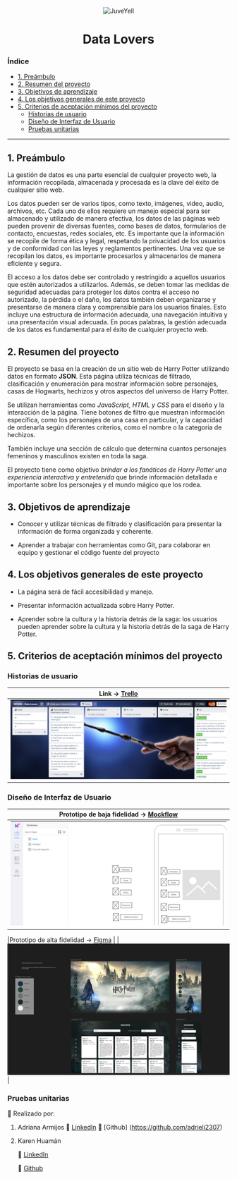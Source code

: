 <div>
<p style = 'text-align:center;'>
<img src="https://i.pinimg.com/236x/70/e1/45/70e145346df6fc72c01fa675922268da.jpg" alt="JuveYell" width="350px" height="100px">
</p>
<h1 style = 'text-align:center;'> Data Lovers</h1>
</div>

### Índice


- [1. Preámbulo](#1-preámbulo)
- [2. Resumen del proyecto](#2-resumen-del-proyecto)
- [3. Objetivos de aprendizaje](#3-objetivos-de-aprendizaje)
- [4. Los objetivos generales de este proyecto](#4-los-objetivos-generales-de-este-proyecto)
- [5. Criterios de aceptación mínimos del proyecto](#5-criterios-de-aceptación-mínimos-del-proyecto)
  - [Historias de usuario](#historias-de-usuario)
  - [Diseño de Interfaz de Usuario](#diseño-de-interfaz-de-usuario)
  - [Pruebas unitarias](#pruebas-unitarias)

***

## 1. Preámbulo

La gestión de datos es una parte esencial de cualquier proyecto web, la información recopilada, almacenada y procesada es la clave del éxito de cualquier sitio web.

Los datos pueden ser de varios tipos, como texto, imágenes, video, audio, archivos, etc. Cada uno de ellos requiere un manejo especial para ser almacenado y utilizado de manera efectiva, los datos de las páginas web pueden provenir de diversas fuentes, como bases de datos, formularios de contacto, encuestas, redes sociales, etc. Es importante que la información se recopile de forma ética y legal, respetando la privacidad de los usuarios y de conformidad con las leyes y reglamentos pertinentes. Una vez que se recopilan los datos, es importante procesarlos y almacenarlos de manera eficiente y segura.

El acceso a los datos debe ser controlado y restringido a aquellos usuarios que estén autorizados a utilizarlos. Además, se deben tomar las medidas de seguridad adecuadas para proteger los datos contra el acceso no autorizado, la pérdida o el daño, los datos también deben organizarse y presentarse de manera clara y comprensible para los usuarios finales. Esto incluye una estructura de información adecuada, una navegación intuitiva y una presentación visual adecuada. En pocas palabras, la gestión adecuada de los datos es fundamental para el éxito de cualquier proyecto web.

## 2. Resumen del proyecto

El proyecto se basa en la creación de un sitio web de Harry Potter utilizando datos en formato **JSON**. Esta página utiliza técnicas de filtrado, clasificación y enumeración para mostrar información sobre personajes, casas de Hogwarts, hechizos y otros aspectos del universo de Harry Potter.

Se utilizan herramientas como _JavaScript, HTML y CSS_ para el diseño y la interacción de la página. Tiene botones de filtro que muestran información específica, como los personajes de una casa en particular, y la capacidad de ordenarla según diferentes criterios, como el nombre o la categoria de hechizos.

También incluye una sección de cálculo que determina cuantos personajes femeninos y masculinos existen en toda la saga.

El proyecto tiene como objetivo _brindar a los fanáticos de Harry Potter una experiencia interactiva y entretenida_ que brinde información detallada e importante sobre los personajes y el mundo mágico que los rodea.

## 3. Objetivos de aprendizaje

* Conocer y utilizar técnicas de filtrado y clasificación para presentar la información de forma organizada y coherente.

* Aprender a trabajar con herramientas como Git, para colaborar en equipo y gestionar el código fuente del proyecto

## 4. Los objetivos generales de este proyecto

* La página será de fácil accesibilidad y manejo.
  
* Presentar información actualizada sobre Harry Potter.

* Aprender sobre la cultura y la historia detrás de la saga: los usuarios pueden aprender sobre la cultura y la historia detrás de la saga de Harry Potter.

## 5. Criterios de aceptación mínimos del proyecto

### Historias de usuario


|Link -> [Trello](https://github.com/yoelexe/)  |
|----------|
|![Tablero de Trello](/img/HU.png)     |

### Diseño de Interfaz de Usuario

|Prototipo de baja fidelidad -> [Mockflow](https://wireframepro.mockflow.com/view/MesWMYXYPob)  |
|----------|
|![Mockflow](/img/mockflow.png)     |

|Prototipo de alta fidelidad -> [Figma](https://www.figma.com/file/iqNb4bIsn1cE9LKmeFoqJb/data-lover-harry?node-id=0-1&t=lylvbfcNodgK1Hua-0)  |
|![Figma](/img/FIGMA.png)     |

### Pruebas unitarias


🧵 Realizado por:

1.  Adriana Armijos 
       🧰 [LinkedIn](https://www.linkedin.com/in/adriana-armijos-721385185/) 
     👾 [Github] (https://github.com/adrieli2307)
2.  Karen Huamán
   
     🧰 [LinkedIn](https://www.linkedin.com/in/martihuaman/)

     👾 [Github](https://github.com/yoelexe/)


  



